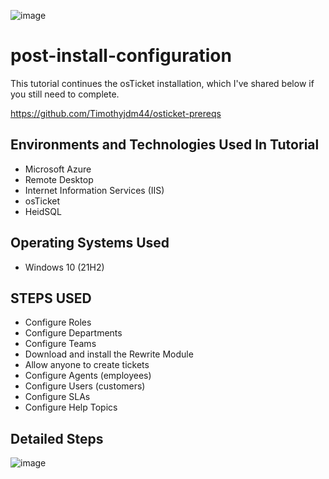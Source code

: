 ![image](https://github.com/Timothyjdm44/post-install-configuration/assets/142111972/a43e4997-9c1e-4b66-b8e9-5c0c953431c6)
# post-install-configuration
This tutorial continues the osTicket installation, which I've shared below if you still need to complete.

https://github.com/Timothyjdm44/osticket-prereqs

<h2>Environments and Technologies Used In Tutorial</h2>

- Microsoft Azure 
- Remote Desktop
- Internet Information Services (IIS)
- osTicket
- HeidSQL

<h2>Operating Systems Used </h2>

- Windows 10</b> (21H2)

<h2>STEPS USED</h2>

- Configure Roles
- Configure Departments
- Configure Teams
- Download and install the Rewrite Module
- Allow anyone to create tickets
- Configure Agents (employees)
- Configure Users (customers)
- Configure SLAs
- Configure Help Topics

<h2>Detailed Steps</h2>

![image](https://github.com/Timothyjdm44/post-install-configuration/assets/142111972/ec8994a2-7f4c-4204-945b-ffff3b0e6ca4)
